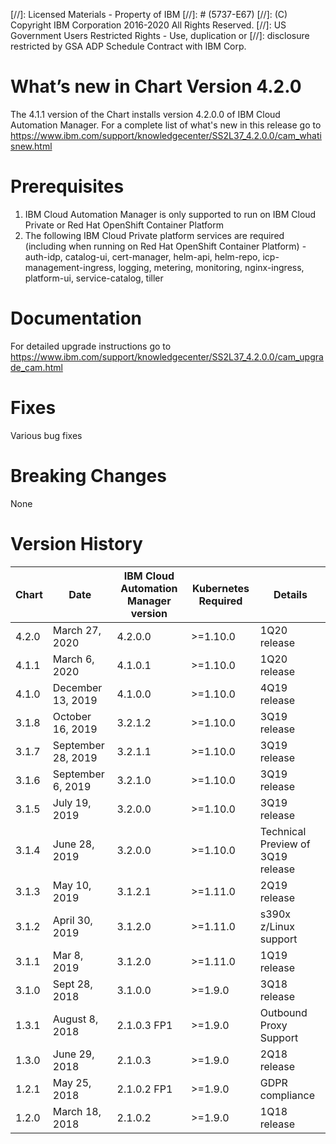 [//]:   Licensed Materials - Property of IBM
[//]: # (5737-E67)
[//]:   (C) Copyright IBM Corporation 2016-2020 All Rights Reserved.
[//]:   US Government Users Restricted Rights - Use, duplication or
[//]:   disclosure restricted by GSA ADP Schedule Contract with IBM Corp.

# What’s new in Chart Version 4.2.0

The 4.1.1 version of the Chart installs version 4.2.0.0 of IBM Cloud Automation Manager.  For a complete list of what's new in this release go to https://www.ibm.com/support/knowledgecenter/SS2L37_4.2.0.0/cam_whatisnew.html

# Prerequisites
1. IBM Cloud Automation Manager is only supported to run on IBM Cloud Private or Red Hat OpenShift Container Platform
2. The following IBM Cloud Private platform services are required (including when running on Red Hat OpenShift Container Platform) - auth-idp, catalog-ui, cert-manager, helm-api, helm-repo, icp-management-ingress, logging, metering, monitoring, nginx-ingress, platform-ui, service-catalog, tiller

# Documentation
For detailed upgrade instructions go to https://www.ibm.com/support/knowledgecenter/SS2L37_4.2.0.0/cam_upgrade_cam.html

# Fixes
Various bug fixes

# Breaking Changes
None

# Version History

| Chart | Date | IBM Cloud Automation Manager version | Kubernetes Required | Details |
| ----- | ---- | ------------------------------------ | ------------------- | ------- | 
| 4.2.0 | March 27, 2020| 4.2.0.0 | >=1.10.0 | 1Q20 release |
| 4.1.1 | March 6, 2020| 4.1.0.1 | >=1.10.0 | 1Q20 release |
| 4.1.0 | December 13, 2019| 4.1.0.0 | >=1.10.0 | 4Q19 release |
| 3.1.8 | October 16, 2019| 3.2.1.2 | >=1.10.0 | 3Q19 release |
| 3.1.7 | September 28, 2019| 3.2.1.1 | >=1.10.0 | 3Q19 release |
| 3.1.6 | September 6, 2019| 3.2.1.0 | >=1.10.0 | 3Q19 release |
| 3.1.5 | July 19, 2019| 3.2.0.0 | >=1.10.0 | 3Q19 release |
| 3.1.4 | June 28, 2019| 3.2.0.0 | >=1.10.0 | Technical Preview of 3Q19 release |
| 3.1.3 | May 10, 2019| 3.1.2.1 | >=1.11.0 | 2Q19 release |
| 3.1.2 | April 30, 2019| 3.1.2.0 | >=1.11.0 | s390x z/Linux support |
| 3.1.1 | Mar 8, 2019| 3.1.2.0 | >=1.11.0 | 1Q19 release |
| 3.1.0 | Sept 28, 2018| 3.1.0.0 | >=1.9.0 | 3Q18 release |
| 1.3.1 | August 8, 2018| 2.1.0.3 FP1 | >=1.9.0 | Outbound Proxy Support |
| 1.3.0 | June 29, 2018| 2.1.0.3 | >=1.9.0 | 2Q18 release |
| 1.2.1 | May 25, 2018| 2.1.0.2 FP1 | >=1.9.0 | GDPR compliance |
| 1.2.0 | March 18, 2018| 2.1.0.2 | >=1.9.0 | 1Q18 release |

